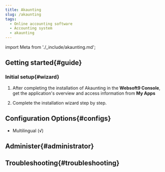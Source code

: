 ```yaml
---
title: Akaunting
slug: /akaunting
tags:
  - Online accounting software
  - Accounting system
  - akaunting
---
```


import Meta from './_include/akaunting.md';

<Meta name="meta" />

## Getting started{#guide}

### Initial setup{#wizard}

1. After completing the installation of Akaunting in the **Websoft9 Console**, get the application's overview and access information from **My Apps**  

2. Complete the installation wizard step by step.

## Configuration Options{#configs}

- Multilingual (√)

## Administer{#administrator}

## Troubleshooting{#troubleshooting}
